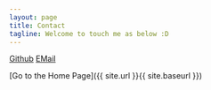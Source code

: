 ```yaml
---
layout: page
title: Contact
tagline: Welcome to touch me as below :D
---
```


[Github](https://github.com/ivanhan0511)
[EMail](ivan0511@icloud.com)


[Go to the Home Page]({{ site.url }}{{ site.baseurl }})
